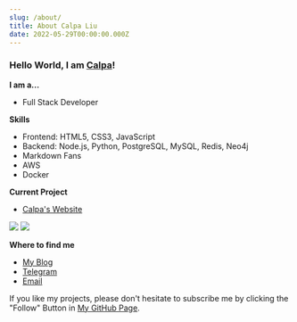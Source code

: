 ```yaml
---
slug: /about/
title: About Calpa Liu
date: 2022-05-29T00:00:00.000Z
---
```

### Hello World, I am [Calpa](https://calpa.me)!

**I am a...**

- Full Stack Developer

**Skills**
- Frontend: HTML5, CSS3, JavaScript
- Backend: Node.js, Python, PostgreSQL, MySQL, Redis, Neo4j
- Markdown Fans
- AWS
- Docker

**Current Project**
- [Calpa's Website](https://calpa.me/)

<img src="https://github-profile-trophy.vercel.app/?username=calpa&row=2&column=3" />
<img src="https://github-readme-stats-mrdulin.vercel.app/api?username=calpa&show_icons=true&hide_border=true&icon_color=586069&title_color=60696f&include_all_commits=true&hide_title=true" />

**Where to find me**

- [My Blog](https://calpa.me/blog/)
- [Telegram](https://t.me/calpaliu/)
- [Email](mailto:calpaliu@gmail.com)

If you like my projects, please don't hesitate to subscribe me by clicking the "Follow" Button in [My GitHub Page](https://github.com/calpa).
